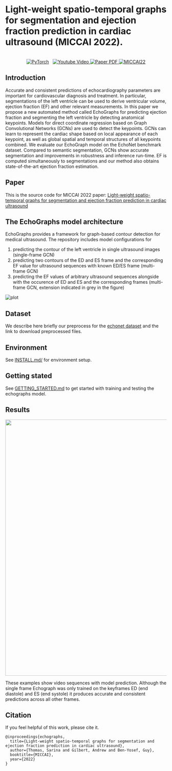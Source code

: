 # Light-weight spatio-temporal graphs for segmentation and ejection fraction prediction in cardiac ultrasound (MICCAI 2022).

<p align="center">
  <br>
    <a href="https://pytorch.org/get-started/locally/"><img alt="PyTorch" src="https://img.shields.io/badge/PyTorch-ee4c2c?logo=pytorch&logoColor=white"></a>
    <a href='url_to_youtube_video' style='padding-left: 0.5rem;'>
      <img src='https://img.shields.io/badge/Youtube-Video-red?style=flat&logo=youtube&logoColor=red' alt='Youtube Video'>
    </a>
    <a href='url_for_pdf'>
      <img src='https://img.shields.io/badge/Paper-PDF-green?style=flat&logo=arXiv&logoColor=green' alt='Paper PDF'>
    </a>
    <a href='https://conferences.miccai.org/2022/en/'>
      <img src='https://www.google.com/imgres?imgurl=https%3A%2F%2Fconferences.miccai.org%2F2022%2Ffiles%2Fimages%2Flayout%2Fgeneral%2Fmiccai2022-logo.png&imgrefurl=https%3A%2F%2Fconferences.miccai.org%2F2022%2F&tbnid=OPWAc8X5KGdUGM&vet=12ahUKEwi1md24_cL4AhUTohoKHfSPCeYQMygAegUIARCmAQ..i&docid=HBGl5SZg0_tNbM&w=576&h=184&q=miccaI%202022%20logo&safe=active&ved=2ahUKEwi1md24_cL4AhUTohoKHfSPCeYQMygAegUIARCmAQ' alt='MICCAI22'>
    </a>
</p>


## Introduction
Accurate and consistent predictions of echocardiography parameters are important for cardiovascular diagnosis and treatment. 
In particular, segmentations of the left ventricle can be used to derive ventricular volume, ejection fraction (EF) and other relevant measurements. 
In this paper we propose a new automated method called EchoGraphs for predicting ejection fraction and segmenting the left ventricle by detecting anatomical keypoints. Models for direct coordinate regression based on Graph Convolutional Networks (GCNs) are used to detect the keypoints. GCNs can learn to represent the cardiac shape based on local appearance of each keypoint, as well as global spatial and temporal structures of all keypoints combined. 
We evaluate our EchoGraph model on the EchoNet benchmark dataset. 
Compared to semantic segmentation, GCNs show accurate segmentation and improvements in robustness and inference run-time. 
EF is computed simultaneously to segmentations and our method also obtains state-of-the-art ejection fraction estimation.


## Paper
This is the source code for MICCAI 2022 paper: [Light-weight spatio-temporal graphs for segmentation and ejection fraction prediction in cardiac ultrasound](link_to_arxiv)

## The EchoGraphs model architecture
EchoGraphs provides a framework for graph-based contour detection for medical ultrasound. 
The repository includes model configurations for
1) predicting the contour of the left ventricle in single ultrasound images (single-frame GCN)
2) predicting two contours of the ED and ES frame and the corresponding EF value for ultrasound sequences with known ED/ES frame (multi-frame GCN)
3) predicting the EF values of arbitrary ultrasound sequences alongside with the occurence of ED and ES and the corresponding frames (multi-frame GCN, extension indicated in grey in the figure)

![plot](./figures/NetworkOverview.png)

## Dataset
We describe here briefly our preprocess for the [echonet dataset](https://echonet.github.io/dynamic/) and the link to download preprocessed files.

## Environment
See [INSTALL.md/](./INSTALL.md) for environment setup.

## Getting stated
See [GETTING_STARTED.md](./GETTING_STARTED.md) to get started with training and testing the echographs model. 

## Results 
[<img src="./figures/GCN_MobileNet2_single_frame.gif" width="800"/>](./figures/GCN_MobileNet2_single_frame.gif)

These examples show video sequences with model prediction. Although the single frame Echograph was only trained on the keyframes ED (end diastole) and ES (end systole) it produces accurate and consistent predictions across all other frames.

## Citation
If you feel helpful of this work, please cite it.

```
@inproceedings{echographs,
  title={Light-weight spatio-temporal graphs for segmentation and ejection fraction prediction in cardiac ultrasound},
  author={Thomas, Sarina and Gilbert, Andrew and Ben-Yosef, Guy},
  booktitle={MICCAI},
  year={2022}
}
